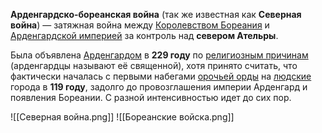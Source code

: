 **Арденгардско-бореанская война** (так же известная как **Северная война**) — затяжная война между [Королевством Бореания](Бореания) и [Арденгардской империей](Арденгард) за контроль над **севером Ательры**. 

Была объявлена [Арденгардом](Арденгард) в **229 году** по [религиозным причинам](Вера%20в%20Груумша) (арденгардцы называют её священной), хотя принято считать, что фактически началась с первыми набегами [орочьей орды](Арденгард#Войска) на [людские](Люди) города в **119 году**, задолго до провозглашения империи Арденгард и появления Бореании. С разной интенсивностью идет до сих пор.

![[Северная война.png]]
![[Бореанские войска.png]]